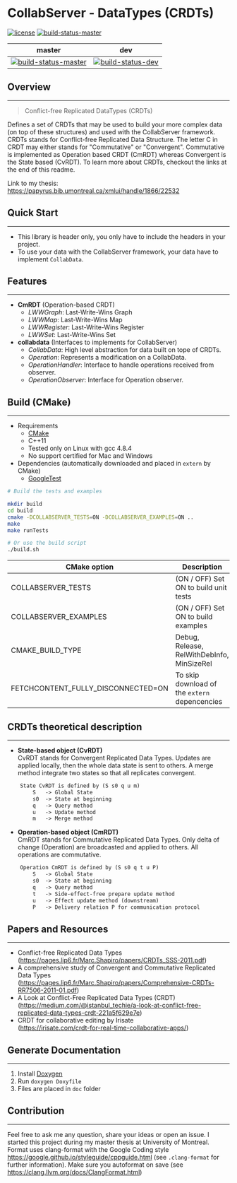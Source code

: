 # CollabServer - DataTypes (CRDTs)

[![license](https://img.shields.io/badge/license-LGPLv3.0-blue.svg)](https://github.com/CollabServer/collabserver-datatypes/blob/master/LICENSE.txt)
[![build-status-master](https://travis-ci.org/CollabServer/collabserver-datatypes.svg?branch=master)](https://travis-ci.org/CollabServer/collabserver-datatypes)

| master | dev |
| :-----: | :----: |
| [![build-status-master](https://travis-ci.org/CollabServer/collabserver-datatypes.svg?branch=master)](https://travis-ci.org/CollabServer/collabserver-datatypes) | [![build-status-dev](https://travis-ci.org/CollabServer/collabserver-datatypes.svg?branch=dev)](https://travis-ci.org/CollabServer/collabserver-datatypes) |

## Overview

---

> Conflict-free Replicated DataTypes (CRDTs)

Defines a set of CRDTs that may be used to build your more complex data
(on top of these structures) and used with the CollabServer framework.
CRDTs stands for Conflict-free Replicated Data Structure.
The letter C in CRDT may either stands for "Commutative" or "Convergent".
Commutative is implemented as Operation based CRDT (CmRDT) whereas Convergent
is the State based (CvRDT).
To learn more about CRDTs, checkout the links at the end of this readme.

Link to my thesis: <https://papyrus.bib.umontreal.ca/xmlui/handle/1866/22532>

## Quick Start

---

- This library is header only, you only have to include the headers in your project.
- To use your data with the CollabServer framework, your data have to implement `CollabData`.

## Features

---

- **CmRDT** (Operation-based CRDT)
  - *LWWGraph*: Last-Write-Wins Graph
  - *LWWMap*: Last-Write-Wins Map
  - *LWWRegister*: Last-Write-Wins Register
  - *LWWSet*: Last-Write-Wins Set
- **collabdata** (Interfaces to implements for CollabServer)
  - *CollabData*: High level abstraction for data built on tope of CRDTs.
  - *Operation*: Represents a modification on a CollabData.
  - *OperationHandler*: Interface to handle operations received from observer.
  - *OperationObserver*: Interface for Operation observer.

## Build (CMake)

---

- Requirements
  - [CMake](https://cmake.org/)
  - C++11
  - Tested only on Linux with gcc 4.8.4
  - No support certified for Mac and Windows
- Dependencies (automatically downloaded and placed in `extern` by CMake)
  - [GoogleTest](https://github.com/google/googletest)

```bash
# Build the tests and examples

mkdir build
cd build
cmake -DCOLLABSERVER_TESTS=ON -DCOLLABSERVER_EXAMPLES=ON ..
make
make runTests

# Or use the build script
./build.sh
```

| CMake option | Description |
| --- | --- |
| COLLABSERVER_TESTS | (ON / OFF) Set ON to build unit tests |
| COLLABSERVER_EXAMPLES | (ON / OFF) Set ON to build examples |
| CMAKE_BUILD_TYPE | Debug, Release, RelWithDebInfo, MinSizeRel |
| FETCHCONTENT_FULLY_DISCONNECTED=ON | To skip download of the `extern` depencencies |

## CRDTs theoretical description

---

- **State-based object (CvRDT)** \
CvRDT stands for Convergent Replicated Data Types.
Updates are applied locally, then the whole data state is sent to others.
A merge method integrate two states so that all replicates convergent.

```txt
    State CvRDT is defined by (S s0 q u m)
        S   -> Global State
        s0  -> State at beginning
        q   -> Query method
        u   -> Update method
        m   -> Merge method
```

- **Operation-based object (CmRDT)** \
CmRDT stands for Commutative Replicated Data Types.
Only delta of change (Operation) are broadcasted and applied to others.
All operations are commutative.

```txt
    Operation CmRDT is defined by (S s0 q t u P)
        S   -> Global State
        s0  -> State at beginning
        q   -> Query method
        t   -> Side-effect-free prepare update method
        u   -> Effect update method (downstream)
        P   -> Delivery relation P for communication protocol
```

## Papers and Resources

---

- Conflict-free Replicated Data Types \
  (<https://pages.lip6.fr/Marc.Shapiro/papers/CRDTs_SSS-2011.pdf>)
- A comprehensive study of Convergent and Commutative Replicated Data Types \
  (<https://pages.lip6.fr/Marc.Shapiro/papers/Comprehensive-CRDTs-RR7506-2011-01.pdf>)
- A Look at Conflict-Free Replicated Data Types (CRDT) \
  (<https://medium.com/@istanbul_techie/a-look-at-conflict-free-replicated-data-types-crdt-221a5f629e7e>)
- CRDT for collaborative editing by Irisate \
  (<https://irisate.com/crdt-for-real-time-collaborative-apps/>)

## Generate Documentation

---

1. Install [Doxygen](https://www.stack.nl/~dimitri/doxygen/)
1. Run `doxygen Doxyfile`
1. Files are placed in `doc` folder

## Contribution

---

Feel free to ask me any question, share your ideas or open an issue.
I started this project during my master thesis at University of Montreal.
Format uses clang-format with the Google Coding style <https://google.github.io/styleguide/cppguide.html> (see `.clang-format` for further information).
Make sure you autoformat on save (see <https://clang.llvm.org/docs/ClangFormat.html>)
